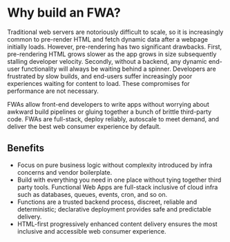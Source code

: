 # Why build an FWA?

Traditional web servers are notoriously difficult to scale, so it is increasingly common to pre-render HTML and fetch dynamic data after a webpage initially loads. However, pre-rendering has two significant drawbacks. First, pre-rendering HTML grows slower as the app grows in size subsequently stalling developer velocity. Secondly, without a backend, any dynamic end-user functionality will always be waiting behind a spinner. Developers are frustrated by slow builds, and end-users suffer increasingly poor experiences waiting for content to load. These compromises for performance are not necessary.

FWAs allow front-end developers to write apps without worrying about awkward build pipelines or gluing together a bunch of brittle third-party code. FWAs are full-stack, deploy reliably, autoscale to meet demand, and deliver the best web consumer experience by default.

## Benefits

- Focus on pure business logic without complexity introduced by infra concerns and vendor boilerplate.
- Build with everything you need in one place without tying together third party tools. Functional Web Apps are full-stack inclusive of cloud infra such as databases, queues, events, cron, and so on.
- Functions are a trusted backend process, discreet, reliable and deterministic; declarative deployment provides safe and predictable delivery.
- HTML-first progressively enhanced content delivery ensures the most inclusive and accessible web consumer experience. 

